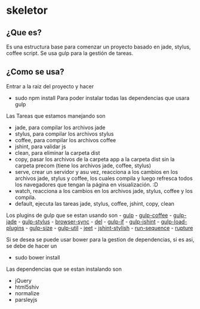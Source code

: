 skeletor
========

## ¿Que es?

Es una estructura base para comenzar un proyecto basado en jade, stylus, coffee script.
Se usa gulp para la gestión de tareas.

## ¿Como se usa?

Entrar a la raiz del proyecto y hacer
- sudo npm install
Para poder instalar todas las dependencias que usara gulp

Las Tareas que estamos manejando son

- jade, para compilar los archivos jade
- stylus, para compilar los archivos stylus
- coffee, para compilar los archivos coffee
- jshint, para validar js
- clean, para eliminar la carpeta dist
- copy, pasar los archivos de la carpeta app a la carpeta dist sin la carpeta precom (tiene los archivos jade, coffee, stylus)
- serve, crear un servidor y asu vez, reacciona a los cambios en los archivos jade, stylus y coffee, los cuales compila y luego refresca todos los navegadores que tengan la página en visualización. :D
- watch, reacciona a los cambios en los archivos jade, stylus, coffee y los compila.
- default, ejecuta las tareas jade, stylus, coffee, jshint, copy, clean

Los plugins de gulp que se estan usando son
	- [gulp](https://www.npmjs.org/package/gulp)
	- [gulp-coffee](https://www.npmjs.org/package/gulp-coffee)
	- [gulp-jade](https://www.npmjs.org/package/gulp-jade)
	- [gulp-stylus](https://www.npmjs.org/package/gulp-stylus)
	- [browser-sync](https://www.npmjs.org/package/browser-sync)
	- [del](https://www.npmjs.org/package/del)
	- [gulp-if](https://www.npmjs.org/package/gulp-if)
	- [gulp-jshint](https://www.npmjs.org/package/gulp-jshint)
	- [gulp-load-plugins](https://www.npmjs.org/package/gulp-load-plugins)
	- [gulp-size](https://www.npmjs.org/package/gulp-size)
	- [gulp-util](https://www.npmjs.org/package/gulp-util)
	- [jeet](https://www.npmjs.org/package/jeet)
	- [jshint-stylish](https://www.npmjs.org/package/jshint-stylish)
	- [run-sequence](https://www.npmjs.org/package/run-sequence)
	- [rupture](https://www.npmjs.org/package/rupture)

Si se desea se puede usar bower para la gestion de dependencias, si es asi, se debe de hacer un
- sudo bower install

Las dependencias que se estan instalando son
 - jQuery
 - html5shiv
 - normalize
 - parsleyjs